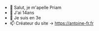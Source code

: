 - 👋 Salut, je m'apelle Priam
- 👀 J'ai 14ans
- 🌱 Je suis en 3e 
- 📫 Créateur du site -> https://antoine-fr.fr
